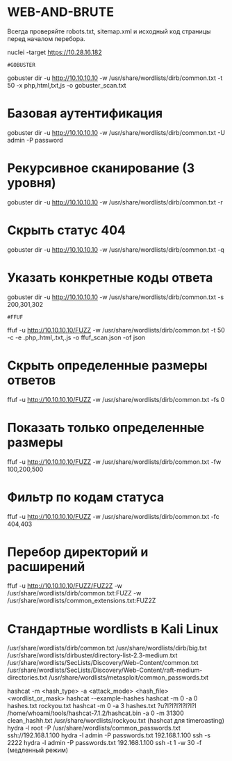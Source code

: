 # WEB-AND-BRUTE
Всегда проверяйте robots.txt, sitemap.xml и исходный код страницы перед началом перебора.

nuclei -target https://10.28.16.182

	#GOBUSTER

gobuster dir -u http://10.10.10.10 -w /usr/share/wordlists/dirb/common.txt -t 50 -x php,html,txt,js -o gobuster_scan.txt

# Базовая аутентификация
gobuster dir -u http://10.10.10.10 -w /usr/share/wordlists/dirb/common.txt -U admin -P password

# Рекурсивное сканирование (3 уровня)
gobuster dir -u http://10.10.10.10 -w /usr/share/wordlists/dirb/common.txt -r

# Скрыть статус 404
gobuster dir -u http://10.10.10.10 -w /usr/share/wordlists/dirb/common.txt -q

# Указать конкретные коды ответа
gobuster dir -u http://10.10.10.10 -w /usr/share/wordlists/dirb/common.txt -s 200,301,302

	#FFUF

ffuf -u http://10.10.10.10/FUZZ -w /usr/share/wordlists/dirb/common.txt -t 50 -c -e .php,.html,.txt,.js -o ffuf_scan.json -of json

# Скрыть определенные размеры ответов
ffuf -u http://10.10.10.10/FUZZ -w /usr/share/wordlists/dirb/common.txt -fs 0 
# Показать только определенные размеры
ffuf -u http://10.10.10.10/FUZZ -w /usr/share/wordlists/dirb/common.txt -fw 100,200,500

# Фильтр по кодам статуса
ffuf -u http://10.10.10.10/FUZZ -w /usr/share/wordlists/dirb/common.txt -fc 404,403

# Перебор директорий и расширений
ffuf -u http://10.10.10.10/FUZZ/FUZ2Z -w /usr/share/wordlists/dirb/common.txt:FUZZ -w /usr/share/wordlists/common_extensions.txt:FUZ2Z

# Стандартные wordlists в Kali Linux
/usr/share/wordlists/dirb/common.txt
/usr/share/wordlists/dirb/big.txt
/usr/share/wordlists/dirbuster/directory-list-2.3-medium.txt
/usr/share/wordlists/SecLists/Discovery/Web-Content/common.txt
/usr/share/wordlists/SecLists/Discovery/Web-Content/raft-medium-directories.txt
/usr/share/wordlists/metasploit/common_passwords.txt

hashcat -m <hash_type> -a <attack_mode> <hash_file> <wordlist_or_mask>
hashcat --example-hashes
hashcat -m 0 -a 0 hashes.txt rockyou.txt
hashcat -m 0 -a 3 hashes.txt ?u?l?l?l?l?l?l?l
/home/whoami/tools/hashcat-7.1.2/hashcat.bin -a 0 -m 31300 clean_hashh.txt /usr/share/wordlists/rockyou.txt (hashcat для timeroasting)
hydra -l root -P /usr/share/wordlists/common_passwords.txt ssh://192.168.1.100
hydra -l admin -P passwords.txt 192.168.1.100 ssh -s 2222
hydra -l admin -P passwords.txt 192.168.1.100 ssh -t 1 -w 30 -f (медленный режим)
